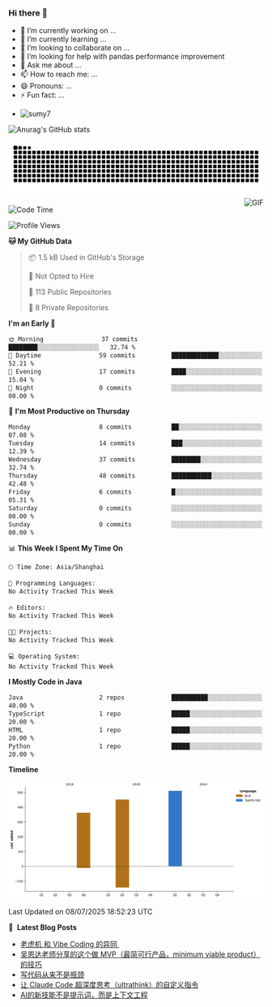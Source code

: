 ### Hi there 👋
<!--
**alloevil/alloevil** is a ✨ _special_ ✨ repository because its `README.md` (this file) appears on your GitHub profile.

Here are some ideas to get you started:

- 🔭 I’m currently working on ...
- 🌱 I’m currently learning ...
- 👯 I’m looking to collaborate on ...
- 🤔 I’m looking for help with ...
- 💬 Ask me about ...
- 📫 How to reach me: ...
- 😄 Pronouns: ...
- ⚡ Fun fact: ...
-->

- 🔭 I’m currently working on ...
- 🌱 I’m currently learning ...
- 👯 I’m looking to collaborate on ...
- 🤔 I’m looking for help with pandas performance improvement
- 💬 Ask me about ...
- 📫 How to reach me: ...
- 😄 Pronouns: ...
- ⚡ Fun fact: ...
  
+ ![sumy7](https://komarev.com/ghpvc/?username=alloevil)

![Anurag's GitHub stats](https://github-readme-stats.vercel.app/api?username=alloevil&show_icons=true&bg_color=00000000)

<picture align="center">
  <source media="(prefers-color-scheme: dark)" srcset="https://github.com/alloevil/alloevil/blob/output/github-contribution-grid-snake.svg">
  <source media="(prefers-color-scheme: dark)" srcset="https://github.com/alloevil/alloevil/blob/output/github-contribution-grid-snake.svg">
  <img alt="github contribution grid snake animation" src="https://github.com/alloevil/alloevil/blob/output/github-contribution-grid-snake.svg">
</picture>

<img align="right" alt="GIF" src="https://raw.githubusercontent.com/JoeyBling/JoeyBling/master/pic/pusheencode.gif" />

<!--START_SECTION:waka-->
![Code Time](http://img.shields.io/badge/Code%20Time-2%2C393%20hrs%2055%20mins-blue)

![Profile Views](http://img.shields.io/badge/Profile%20Views-0-blue)

**🐱 My GitHub Data** 

> 📦 1.5 kB Used in GitHub's Storage 
 > 
> 🚫 Not Opted to Hire
 > 
> 📜 113 Public Repositories 
 > 
> 🔑 8 Private Repositories 
 > 
**I'm an Early 🐤** 

```text
🌞 Morning                37 commits          ████████░░░░░░░░░░░░░░░░░   32.74 % 
🌆 Daytime                59 commits          █████████████░░░░░░░░░░░░   52.21 % 
🌃 Evening                17 commits          ████░░░░░░░░░░░░░░░░░░░░░   15.04 % 
🌙 Night                  0 commits           ░░░░░░░░░░░░░░░░░░░░░░░░░   00.00 % 
```
📅 **I'm Most Productive on Thursday** 

```text
Monday                   8 commits           ██░░░░░░░░░░░░░░░░░░░░░░░   07.08 % 
Tuesday                  14 commits          ███░░░░░░░░░░░░░░░░░░░░░░   12.39 % 
Wednesday                37 commits          ████████░░░░░░░░░░░░░░░░░   32.74 % 
Thursday                 48 commits          ███████████░░░░░░░░░░░░░░   42.48 % 
Friday                   6 commits           █░░░░░░░░░░░░░░░░░░░░░░░░   05.31 % 
Saturday                 0 commits           ░░░░░░░░░░░░░░░░░░░░░░░░░   00.00 % 
Sunday                   0 commits           ░░░░░░░░░░░░░░░░░░░░░░░░░   00.00 % 
```


📊 **This Week I Spent My Time On** 

```text
🕑︎ Time Zone: Asia/Shanghai

💬 Programming Languages: 
No Activity Tracked This Week

🔥 Editors: 
No Activity Tracked This Week

🐱‍💻 Projects: 
No Activity Tracked This Week

💻 Operating System: 
No Activity Tracked This Week
```

**I Mostly Code in Java** 

```text
Java                     2 repos             ██████████░░░░░░░░░░░░░░░   40.00 % 
TypeScript               1 repo              █████░░░░░░░░░░░░░░░░░░░░   20.00 % 
HTML                     1 repo              █████░░░░░░░░░░░░░░░░░░░░   20.00 % 
Python                   1 repo              █████░░░░░░░░░░░░░░░░░░░░   20.00 % 
```



**Timeline**

![Lines of Code chart](https://raw.githubusercontent.com/alloevil/alloevil/main/assets/bar_graph.png)


 Last Updated on 08/07/2025 18:52:23 UTC
<!--END_SECTION:waka-->

📕 &nbsp;**Latest Blog Posts**
<!-- BLOG-POST-LIST:START -->
- [老虎机 和 Vibe Coding 的异同 ​​​](https://baoyu.io/blog/slot-machine-vibe-coding-comparison)
- [吴恩达老师分享的这个做 MVP（最简可行产品，minimum viable product） 的技巧](https://baoyu.io/translations/nda-mvp-building-tips)
- [写代码从来不是瓶颈](https://baoyu.io/translations/writing-code-was-never-the-bottleneck)
- [让 Claude Code 超深度思考（ultrathink）的自定义指令](https://baoyu.io/blog/claude-code-ultrathink-custom-instructions)
- [AI的新技能不是提示词，而是上下文工程](https://baoyu.io/translations/the-new-skill-in-ai-is-context-engineering)
<!-- BLOG-POST-LIST:END -->
